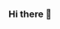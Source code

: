 ### Hi there 👋

<!--
**gunjeevsingh/gunjeevsingh** is a ✨ _special_ ✨ repository because its `README.md` (this file) appears on your GitHub profile.

[![Anurag's github stats](https://github-readme-stats.vercel.app/api?username=gunjeevsingh)](https://github.com/anuraghazra/github-readme-stats)
